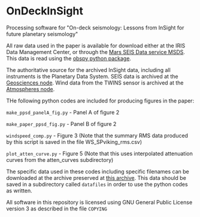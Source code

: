 # OnDeckInSight
Processing software for "On-deck seismology: Lessons from InSight for future planetary seismology"

All raw data used in the paper is available for download either at the IRIS Data Management Center, or through the [Mars SEIS Data service MSDS](https://www.seis-insight.eu/en/science/science-summary).  This data is read using the [obspy python package](https://www.obspy.org).

The authoritative source for the archived InSight data, including all instruments is the Planetary Data System.  SEIS data is archived at the [Geosciences node](https://pds-geosciences.wustl.edu/missions/insight/index.htm).  Wind data from the TWINS sensor is archived at the [Atmospheres node](https://atmos.nmsu.edu/data_and_services/atmospheres_data/INSIGHT/insight.html).

THe following python codes are included for producing figures in the paper:

`make_ppsd_panelA_fig.py` - Panel A of figure 2

`make_paper_ppsd_fig.py` - Panel B of figure 2

`windspeed_comp.py` - Figure 3 (Note that the summary RMS data produced by this script is saved in the file WS_SPviking_rms.csv)

`plot_atten_curve.py` - Figure 5 (Note that this uses interpolated attenuation curves from the atten_curves subdirectory)

The specific data used in these codes including specific filenames can be downloaded at the archive preserved at [this archive](http://doi.org/FILLINDOI).  This data should be saved in a subdirectory called `datafiles` in order to use the python codes as written.

All software in this repository is licensed using GNU General Public License version 3 as described in the file `COPYING`


